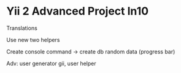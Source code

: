Yii 2 Advanced Project ln10
===============================

Translations

Use new two helpers

Create console command -> create db random data (progress bar)

Adv: user generator gii, user helper
